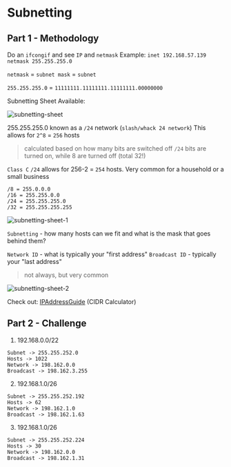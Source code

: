 # Subnetting

## Part 1 - Methodology

Do an `ifcongif` and see `IP` and `netmask`
Example:
`inet 192.168.57.139 netmask 255.255.255.0`

`netmask` = `subnet mask` = `subnet`

`255.255.255.0` = `11111111.11111111.11111111.00000000`

Subnetting Sheet Available:

![subnetting-sheet](https://user-images.githubusercontent.com/87711310/209431676-55c03b4d-ba3a-4e77-adfd-cfeaf647b016.png)

255.255.255.0 known as a `/24` network (`slash/whack 24 network`)
This allows for `2^8` = `256` hosts
> calculated based on how many bits are switched off
`/24` bits are turned on, while 8 are turned off (total 32!)

`Class C` `/24` allows for 256-2 = `254` hosts. Very common for a household or a small business

```
/8 = 255.0.0.0
/16 = 255.255.0.0
/24 = 255.255.255.0
/32 = 255.255.255.255
```
![subnetting-sheet-1](https://user-images.githubusercontent.com/87711310/209431737-d93b166b-60c3-477c-b4ae-2e7e6cbb5dd3.png)

`Subnetting` - how many hosts can we fit and what is the mask that goes behind them?

`Network ID` - what is typically your "first address"
`Broadcast ID` - typically your "last address"
> not always, but very common

![subnetting-sheet-2](https://user-images.githubusercontent.com/87711310/209431678-567bdf70-822f-44c0-ad5e-e10f8d5d12f6.png)

Check out: [IPAddressGuide](https://ipaddressguide.com) (CIDR Calculator)

## Part 2 - Challenge

1. 192.168.0.0/22
```
Subnet -> 255.255.252.0
Hosts -> 1022
Network -> 198.162.0.0
Broadcast -> 198.162.3.255
```

2. 192.168.1.0/26
```
Subnet -> 255.255.252.192
Hosts -> 62
Network -> 198.162.1.0
Broadcast -> 198.162.1.63
```

3. 192.168.1.0/26
```
Subnet -> 255.255.252.224
Hosts -> 30
Network -> 198.162.0.0
Broadcast -> 198.162.1.31
```
